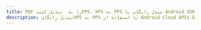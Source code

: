 ---title: PDF را به  تبدیل کنیدPPS، XPS به PPS مبدل رایگان یا Android SDKdescription: تبدیل رایگانXPS به PPS با استفاده از Android Cloud APIs & SDK همچنین اسناد PDF را در Cloud ایجاد، ویرایش و رندر کنید.---